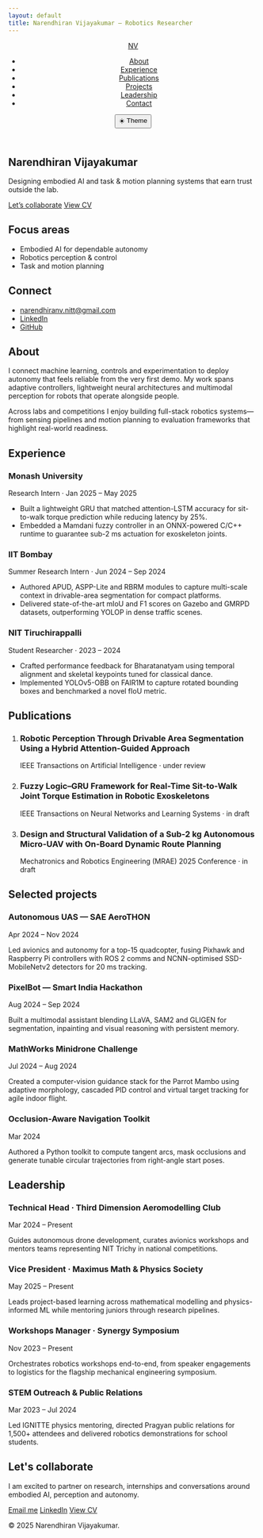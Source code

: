 ```yaml
---
layout: default
title: Narendhiran Vijayakumar — Robotics Researcher
---
```


<header class="site-header" role="banner">
  <div class="site-header__inner">
    <a href="{{ '/' | relative_url }}" class="brand">NV</a>
    <nav aria-label="Primary" role="navigation">
      <ul class="nav-tabs">
        <li><a href="#about">About</a></li>
        <li><a href="#experience">Experience</a></li>
        <li><a href="#publications">Publications</a></li>
        <li><a href="#projects">Projects</a></li>
        <li><a href="#leadership">Leadership</a></li>
        <li><a href="#contact">Contact</a></li>
      </ul>
    </nav>
    <button class="theme-toggle" type="button" data-theme-toggle aria-pressed="false">
      <span class="theme-toggle__icon" aria-hidden="true">☀️</span>
      <span class="theme-toggle__label">Theme</span>
    </button>
  </div>
</header>

<section class="hero" aria-labelledby="site-title">
  <div class="hero__intro">
    <h1 id="site-title">Narendhiran Vijayakumar</h1>
    <p class="hero__tagline">Designing embodied AI and task &amp; motion planning systems that earn trust outside the lab.</p>
    <div class="hero__cta">
      <a class="button" href="mailto:narendhiranv.nitt@gmail.com">Let&rsquo;s collaborate</a>
      <a class="button button--outline" href="https://drive.google.com/file/d/1SyGD0DjldZzbLfe_uZA7Cfn02GoxvzdS/view?usp=sharing" target="_blank" rel="noopener">View CV</a>
    </div>
  </div>

  <div class="hero__panels">
    <div class="hero__panel">
      <h2 class="hero__panel-title">Focus areas</h2>
      <ul>
        <li>Embodied AI for dependable autonomy</li>
        <li>Robotics perception &amp; control</li>
        <li>Task and motion planning</li>
      </ul>
    </div>
    <div class="hero__panel">
      <h2 class="hero__panel-title">Connect</h2>
      <ul>
        <li><a href="mailto:narendhiranv.nitt@gmail.com">narendhiranv.nitt@gmail.com</a></li>
        <li><a href="https://www.linkedin.com/in/narendhiranv04" target="_blank" rel="noopener">LinkedIn</a></li>
        <li><a href="https://github.com/NarendhiranV04" target="_blank" rel="noopener">GitHub</a></li>
      </ul>
    </div>
  </div>
</section>

<section id="about" class="content-section" aria-labelledby="about-heading">
  <h2 id="about-heading">About</h2>
  <p>
    I connect machine learning, controls and experimentation to deploy autonomy that feels reliable from the very first demo.
    My work spans adaptive controllers, lightweight neural architectures and multimodal perception for robots that operate alongside people.
  </p>
  <p>
    Across labs and competitions I enjoy building full-stack robotics systems&mdash;from sensing pipelines and motion planning to
    evaluation frameworks that highlight real-world readiness.
  </p>
</section>

<section id="experience" class="content-section" aria-labelledby="experience-heading">
  <h2 id="experience-heading">Experience</h2>
  <div class="card-grid">
    <article class="card">
      <h3>Monash University</h3>
      <p class="card__meta">Research Intern &middot; Jan 2025 &ndash; May 2025</p>
      <ul>
        <li>Built a lightweight GRU that matched attention-LSTM accuracy for sit-to-walk torque prediction while reducing latency by 25%.</li>
        <li>Embedded a Mamdani fuzzy controller in an ONNX-powered C/C++ runtime to guarantee sub-2&nbsp;ms actuation for exoskeleton joints.</li>
      </ul>
    </article>
    <article class="card">
      <h3>IIT Bombay</h3>
      <p class="card__meta">Summer Research Intern &middot; Jun 2024 &ndash; Sep 2024</p>
      <ul>
        <li>Authored APUD, ASPP-Lite and RBRM modules to capture multi-scale context in drivable-area segmentation for compact platforms.</li>
        <li>Delivered state-of-the-art mIoU and F1 scores on Gazebo and GMRPD datasets, outperforming YOLOP in dense traffic scenes.</li>
      </ul>
    </article>
    <article class="card">
      <h3>NIT Tiruchirappalli</h3>
      <p class="card__meta">Student Researcher &middot; 2023 &ndash; 2024</p>
      <ul>
        <li>Crafted performance feedback for Bharatanatyam using temporal alignment and skeletal keypoints tuned for classical dance.</li>
        <li>Implemented YOLOv5-OBB on FAIR1M to capture rotated bounding boxes and benchmarked a novel fIoU metric.</li>
      </ul>
    </article>
  </div>
</section>

<section id="publications" class="content-section" aria-labelledby="publications-heading">
  <h2 id="publications-heading">Publications</h2>
  <ol class="stacked-list">
    <li>
      <article>
        <h3>Robotic Perception Through Drivable Area Segmentation Using a Hybrid Attention-Guided Approach</h3>
        <p class="item-meta">IEEE Transactions on Artificial Intelligence &middot; under review</p>
      </article>
    </li>
    <li>
      <article>
        <h3>Fuzzy Logic&ndash;GRU Framework for Real-Time Sit-to-Walk Joint Torque Estimation in Robotic Exoskeletons</h3>
        <p class="item-meta">IEEE Transactions on Neural Networks and Learning Systems &middot; in draft</p>
      </article>
    </li>
    <li>
      <article>
        <h3>Design and Structural Validation of a Sub-2&nbsp;kg Autonomous Micro-UAV with On-Board Dynamic Route Planning</h3>
        <p class="item-meta">Mechatronics and Robotics Engineering (MRAE) 2025 Conference &middot; in draft</p>
      </article>
    </li>
  </ol>
</section>

<section id="projects" class="content-section" aria-labelledby="projects-heading">
  <h2 id="projects-heading">Selected projects</h2>
  <div class="card-grid">
    <article class="card">
      <h3>Autonomous UAS &mdash; SAE AeroTHON</h3>
      <p class="card__meta">Apr 2024 &ndash; Nov 2024</p>
      <p>Led avionics and autonomy for a top-15 quadcopter, fusing Pixhawk and Raspberry Pi controllers with ROS&nbsp;2 comms and NCNN-optimised SSD-MobileNetv2 detectors for 20&nbsp;ms tracking.</p>
    </article>
    <article class="card">
      <h3>PixelBot &mdash; Smart India Hackathon</h3>
      <p class="card__meta">Aug 2024 &ndash; Sep 2024</p>
      <p>Built a multimodal assistant blending LLaVA, SAM2 and GLIGEN for segmentation, inpainting and visual reasoning with persistent memory.</p>
    </article>
    <article class="card">
      <h3>MathWorks Minidrone Challenge</h3>
      <p class="card__meta">Jul 2024 &ndash; Aug 2024</p>
      <p>Created a computer-vision guidance stack for the Parrot Mambo using adaptive morphology, cascaded PID control and virtual target tracking for agile indoor flight.</p>
    </article>
    <article class="card">
      <h3>Occlusion-Aware Navigation Toolkit</h3>
      <p class="card__meta">Mar 2024</p>
      <p>Authored a Python toolkit to compute tangent arcs, mask occlusions and generate tunable circular trajectories from right-angle start poses.</p>
    </article>
  </div>
</section>

<section id="leadership" class="content-section" aria-labelledby="leadership-heading">
  <h2 id="leadership-heading">Leadership</h2>
  <div class="card-grid">
    <article class="card">
      <h3>Technical Head &middot; Third Dimension Aeromodelling Club</h3>
      <p class="card__meta">Mar 2024 &ndash; Present</p>
      <p>Guides autonomous drone development, curates avionics workshops and mentors teams representing NIT Trichy in national competitions.</p>
    </article>
    <article class="card">
      <h3>Vice President &middot; Maximus Math &amp; Physics Society</h3>
      <p class="card__meta">May 2025 &ndash; Present</p>
      <p>Leads project-based learning across mathematical modelling and physics-informed ML while mentoring juniors through research pipelines.</p>
    </article>
    <article class="card">
      <h3>Workshops Manager &middot; Synergy Symposium</h3>
      <p class="card__meta">Nov 2023 &ndash; Present</p>
      <p>Orchestrates robotics workshops end-to-end, from speaker engagements to logistics for the flagship mechanical engineering symposium.</p>
    </article>
    <article class="card">
      <h3>STEM Outreach &amp; Public Relations</h3>
      <p class="card__meta">Mar 2023 &ndash; Jul 2024</p>
      <p>Led IGNITTE physics mentoring, directed Pragyan public relations for 1,500+ attendees and delivered robotics demonstrations for school students.</p>
    </article>
  </div>
</section>

<section id="contact" class="content-section content-section--accent" aria-labelledby="contact-heading">
  <h2 id="contact-heading">Let's collaborate</h2>
  <p>I am excited to partner on research, internships and conversations around embodied AI, perception and autonomy.</p>
  <div class="cta-row">
    <a class="button" href="mailto:narendhiranv.nitt@gmail.com">Email me</a>
    <a class="button button--outline" href="https://www.linkedin.com/in/narendhiranv04" target="_blank" rel="noopener">LinkedIn</a>
    <a class="button button--outline" href="https://drive.google.com/file/d/1SyGD0DjldZzbLfe_uZA7Cfn02GoxvzdS/view?usp=sharing" target="_blank" rel="noopener">View CV</a>
  </div>
</section>

<footer class="page-footer" role="contentinfo">
  <p>&copy; 2025 Narendhiran Vijayakumar.</p>
</footer>

<script src="{{ '/assets/js/site.js' | relative_url }}" defer></script>
